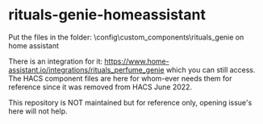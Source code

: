 # rituals-genie-homeassistant

Put the files in the folder: \config\custom_components\rituals_genie on home assistant

There is an integration for it: https://www.home-assistant.io/integrations/rituals_perfume_genie
which you can still access. The HACS component files are here for whom-ever needs them for reference since it was removed from HACS June 2022.

This repository is NOT maintained but for reference only, opening issue's here will not help.

